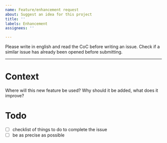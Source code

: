 ```yaml
---
name: Feature/enhancement request
about: Suggest an idea for this project
title: ''
labels: Enhancement
assignees: ''

---
```


Please write in english and read the CoC before writing an issue.
Check if a similar issue has already been opened before submitting.

---

# Context
Where will this new feature be used? Why should it be added, what does it improve?

# Todo 
- [ ] checklist of things to do to complete the issue
- [ ] be as precise as possible
